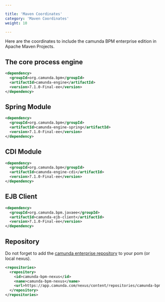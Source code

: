 ```yaml
---

title: 'Maven Coordinates'
category: 'Maven Coordinates'
weight: 10

---
```



Here are the coordinates to include the camunda BPM enterprise edition in Apache Maven Projects.


## The core process engine

```xml
<dependency>
  <groupId>org.camunda.bpm</groupId>
  <artifactId>camunda-engine</artifactId>
  <version>7.1.0-Final-ee</version>
</dependency>
```


## Spring Module

```xml
<dependency>
  <groupId>org.camunda.bpm</groupId>
  <artifactId>camunda-engine-spring</artifactId>
  <version>7.1.0-Final-ee</version>
</dependency>
```


## CDI Module

```xml
<dependency>
  <groupId>org.camunda.bpm</groupId>
  <artifactId>camunda-engine-cdi</artifactId>
  <version>7.1.0-Final-ee</version>
</dependency>
```


## EJB Client

```xml
<dependency>
  <groupId>org.camunda.bpm.javaee</groupId>
  <artifactId>camunda-ejb-client</artifactId>
  <version>7.1.0-Final-ee</version>
</dependency>
```


## Repository

Do not forget to add the [camunda enterprise repository](https://app.camunda.com/nexus/content/repositories/camunda-bpm-ee) to your pom (or local nexus).

```xml
<repositories>
  <repository>
    <id>camunda-bpm-nexus</id>
    <name>camunda-bpm-nexus</name>
    <url>https://app.camunda.com/nexus/content/repositories/camunda-bpm-ee</url>
  </repository>
</repositories>
```
